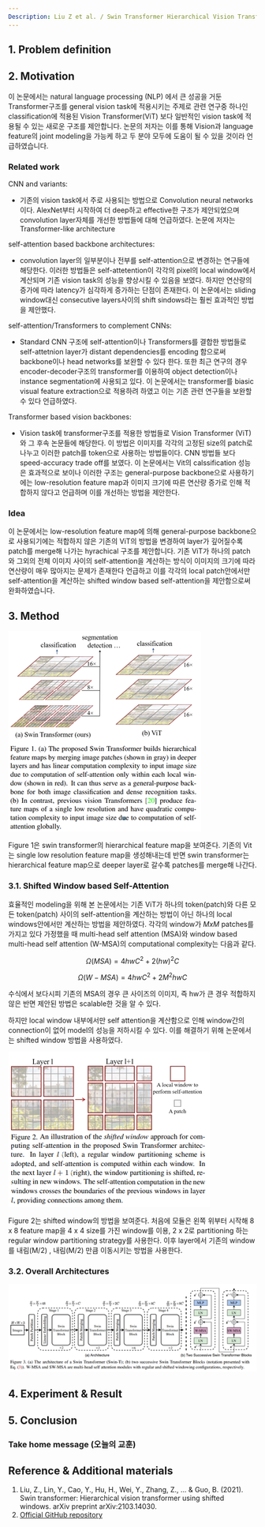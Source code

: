 ```yaml
---
Description: Liu Z et al. / Swin Transformer Hierarchical Vision Transformer using Shifted Windows / Arxiv
---
```



## 1. Problem definition


## 2. Motivation

이 논문에서는 natural language processing (NLP) 에서 큰 성공을 거둔 Transformer구조를 general vision task에 적용시키는 주제로 관련 연구중 하나인 classification에 적용된 Vision Transformer(ViT) 보다 일반적인 vision task에 적용될 수 있는 새로운 구조를 제안합니다. 논문의 저자는 이를 통해 Vision과 language feature의 joint modeling을 가능케 하고 두 분야 모두에 도움이 될 수 있을 것이라 언급하였습니다.

### Related work

CNN and variants:

- 기존의 vision task에서 주로 사용되는 방법으로 Convolution neural networks이다. AlexNet부터 시작하여 더 deep하고 effective한 구조가 제안되었으며 convolution layer자체를 개선한 방법들에 대해 언급하였다. 논문에 저자는 Transformer-like architecture

self-attention based backbone architectures:

- convolution layer의 일부분이나 전부를 self-attention으로 변경하는 연구들에 해당한다. 이러한 방법들은 self-attetention이 각각의 pixel의 local window에서 계산되며 기존 vision task의 성능을 향상시킬 수 있음을 보였다. 하지만 연산량의 증가에 따라 latency가 심각하게 증가하는 단점이 존재한다. 이 논문에서는 sliding window대신 consecutive layers사이의 shift sindows라는 훨씬 효과적인 방법을 제안했다.

self-attention/Transformers to complement CNNs:

- Standard CNN 구조에 self-attention이나 Transformers를 결합한 방법들로 self-attetnion layer가 distant dependencies를 encoding 함으로써 backbone이나 head networks를 보완할 수 있다 한다. 또한 최근 연구의 경우 encoder-decoder구조의 transformer를 이용하여 object detection이나 instance segmentation에 사용되고 있다. 이 논문에서는 transformer를 biasic visual feature extraction으로 적용하려 하였고 이는 기존 관련 연구들을 보완할 수 있다 언급하였다.

Transformer based vision backbones:

- Vision task에 transformer구조를 적용한 방법들로 Vision Transformer (ViT)와 그 후속 논문들에 해당한다. 이 방법은 이미지를 각각의 고정된 size의 patch로 나누고 이러한 patch를 token으로 사용하는 방법들이다. CNN 방법들 보다 speed-accuracy trade off를 보였다. 이 논문에서는 Vit의 calssification 성능은 효과적으로 보이나 이러한 구조는 general-purpose backbone으로 사용하기에는 low-resolution feature map과 이미지 크기에 따른 연산량 증가로 인해 적합하지 않다고 언급하며 이를 개선하는 방법을 제안한다.

### Idea

이 논문에서는 low-resolution feature map에 의해 general-purpose backbone으로 사용되기에는 적합하지 않은 기존의 ViT의 방법을 변경하여 layer가 깊어질수록 patch를 merge해 나가는 hyrachical 구조를 제안합니다.
기존 ViT가 하나의 patch와 그외의 전체 이미지 사이의 self-attention을 계산하는 방식이 이미지의 크기에 따라 연산량이 매우 많아지는 문제가 존재한다 언급하고 이를 각각의 local patch안에서만 self-attention을 계산하는 shifted window based self-attention을 제안함으로써 완화하였습니다.

## 3. Method

![figure1](../../.gitbook/assets/56/figure1.png)

Figure 1은 swin transformer의 hierarchical feature map을 보여준다. 기존의 Vit는 single low resolution feature map을 생성해내는데 반면 swin transformer는 hierarchical feature map으로 deeper layer로 갈수록 patches를 merge해 나간다.

### 3.1. Shifted Window based Self-Attention

효율적인 modeling을 위해 본 논문에서는 기존 ViT가 하나의 token(patch)와 다른 모든 token(patch) 사이의 self-attention을 계산하는 방법이 아닌 하나의 local windows안에서만 계산하는 방법을 제안하였다.
각각의 window가 $M x M$ patches를 가지고 있다 가정했을 때 multi-head self attention (MSA)와 window based multi-head self attention (W-MSA)의 computational complexity는 다음과 같다.

$$\Omega(MSA) = 4hwC^2 + 2(hw)^2C $$

$$\Omega(W-MSA) = 4hwC^2 + 2M^2hwC $$

수식에서 보다시피 기존의 MSA의 경우 큰 사이즈의 이미지, 즉 hw가 큰 경우 적합하지 않은 반면 제안된 방법은 scalable한 것을 알 수 있다.

하지만 local window 내부에서만 self attention을 계산함으로 인해 window간의 connection이 없어 model의 성능을 저하시킬 수 있다. 이를 해결하기 위해 논문에서는 shifted window 방법을 사용하였다.

![figure2](../../.gitbook/assets/56/figure2.png)

Figure 2는 shifted window의 방법을 보여준다. 처음에 모듈은 왼쪽 위부터 시작해 8 x 8 feature map을 4 x 4 size를 가진 window를 이용, 2 x 2로 partitioning 하는 regular window partitioning strategy를 사용한다. 이후 layer에서 기존의 window를 내림(M/2) , 내림(M/2) 만큼 이동시키는 방법을 사용한다.

### 3.2. Overall Architectures

![figure3](../../.gitbook/assets/56/figure3.png)


## 4. Experiment & Result

## 5. Conclusion

### Take home message (오늘의 교훈)



## Reference & Additional materials

1. Liu, Z., Lin, Y., Cao, Y., Hu, H., Wei, Y., Zhang, Z., ... & Guo, B. (2021). Swin transformer: Hierarchical vision transformer using shifted windows. arXiv preprint arXiv:2103.14030.
2. [Official GitHub repository](https://github.com/microsoft/Swin-Transformer)
